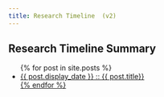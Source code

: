 ```yaml
---
title: Research Timeline  (v2)
---
```



<section id="timeline">
  <h1>Research Timeline Summary</h1>
  <ul class="timeline_ul">
    {% for post in site.posts %}
        <li class="timeline_card">
            <a href="{{site.url}}/{{site.github.repository_name}}{{post.url}}">
              <div class="date_other" > {{ post.display_date }} :: {{ post.title}} </div>
          </div>
       </li>
    {% endfor %}
  </ul>
</section>
